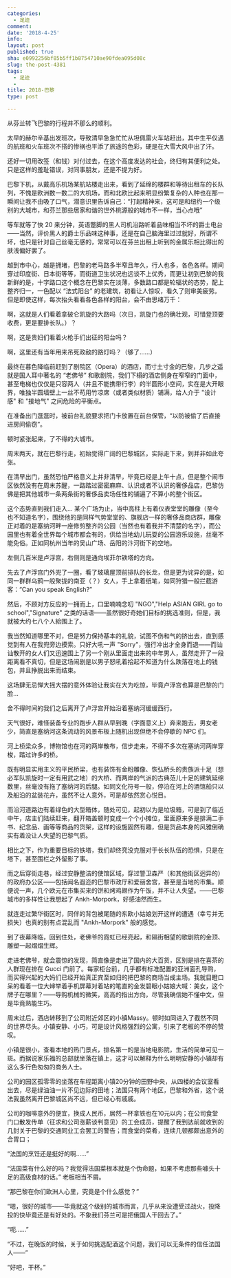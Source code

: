 ```yaml
---
categories:
  - 足迹
comment: 
date: '2018-4-25'
info: 
layout: post
published: true
sha: e0992256bf85b5ff1b8754710ae90fdea095d08c
slug: the-post-4381
tags:
  - 足迹
  - 
title: 2018-巴黎
type: post

---
```

从芬兰转飞巴黎的行程并不那么的顺利。

太早的赫尔辛基出发班次，导致清早急急忙忙从坦佩雷火车站赶出，其中生平仅遇的航班和火车班次不搭的惨祸也平添了旅途的色彩，硬是在大雪大风中出了汗。


还好一切用改签（和钱）对付过去，在这个高度发达的社会，终归有其便利之处。只是这样的羞耻错误，对同事朋友，还是不提为好。

巴黎下机，从戴高乐机场某航站楼走出来，看到了延绵的楼群和等待出租车的长队列，不愧是欧洲数一数二的大机场，而和北欧比起来明显纷繁复杂的人种也在那一瞬间让我不由吸了口气，潜意识里告诉自己：“打起精神来，这可是和纽约一个级别的大城市，和芬兰那些居家和谐的世外桃源般的城市不一样，当心点哦”

等车就等了快 20 来分钟，英语蹩脚的黑人司机沿路听着品味相当不坏的爵士电台——当然，评价黑人的爵士乐品味这种事，还是在自己脑海里过过就好，所谓不坏，也只是针对自己丝毫无感的，常常可以在芬兰出租上听到的金属乐相比得出的肤浅偏好罢了。

越到市中心，越是拥堵，巴黎的老马路多半窄且年久，行人也多，各色各样。期间穿过印度街、日本街等等，而街道卫生状况也远谈不上优秀，而更让初到巴黎的我新鲜的是，十字路口这个概念在巴黎实在淡薄，多数路口都是轮辐状的态势，配上整齐归一，一色配以 “法式阳台” 的老建筑，初看让人惊叹，看久了则审美疲劳。但是即使这样，每次抬头看看各色各样的阳台，会不由思绪万千：

啊，这就是人们看着拿破仑凯旋的大路吗（次日，凯旋门也的确壮观，可惜登顶要收费，更是要排长队。）？

啊，这是贵妇们看着火枪手们出征的阳台吗？

啊，这里还有当年用来吊死政敌的路灯吗？（够了……）


最终在暮色降临前赶到了剧院区（Opera）的酒店，而寸土寸金的巴黎，几步之遥就是国人耳中著名的 “老佛爷” 和歌剧院，我们下榻的酒店侧身在窄窄的门面中，甚至电梯也仅仅是只容两人（并且不能携带行李）的半圆形小空间，实在是大开眼界，唯独半圆墙壁上一丝不苟用竹凉席（或者类似材质）铺满，给人介于 "设计感" 和 "接地气" 之间危险的平衡点。

在准备出门逛逛时，被前台礼貌要求把门卡放置在前台保管，“以防被偷了后直接进房间偷窃”。

顿时紧张起来，了不得的大城市。

周末两天，就在巴黎行走，初始觉得广阔的巴黎城区，实际走下来，到并非如此夸张。

在清早出门，虽然恐怕严格意义上并非清早，毕竟已经是上午十点，但是整个闹市区依然没有在周末苏醒，一路踏过密密麻麻、认识或者不认识的奢侈品店，巴黎仿佛是把其他城市一条两条街的奢侈品卖场任性的铺遍了不算小的整个街区。

这个态势直到我们走入… 某个广场为止，当中高柱上有着仪表堂堂的雕像（至今也不知道名字），围绕他的是同样气势堂堂的、旗舰店一样的奢侈品商店群，雕像正对着的是塞纳河畔一座修剪整齐的公园（当然也有着我并不清楚的名字），而公园里也有着全世界每个城市都会有的，供给当地幼儿玩耍的公园游乐设施，丝毫不能免俗。正如同杭州当年的吴山广场、岳阳的汴河街下的空地。

左侧几百米是卢浮宫，右侧则是通向埃菲尔铁塔的方向。

先去了卢浮宫门外兜了一圈，看了玻璃屋顶前排队的长龙，但是更为诧异的是，如同一群群乌鸦一般聚拢的南亚（？）女人，手上拿着纸笔，如同狩猎一般拦截游客：“Can you speak English?”

然后，不顾对方反应的一拥而上，口里喃喃念叨 "NGO","Help ASIAN GIRL go to school","Signature" 之类的话语——虽然很好奇她们目标的挑选准则，但是，我就被大约七八个人給围上了。

我当然知道哪里不对，但是努力保持基本的礼貌，试图不伤和气的挤出去，直到感觉到有人在我兜旁边摸索。只好大吼一声 "Sorry"，强行冲出才全身而退——而讪讪散开的女人们又迅速围上了另一个刚从里面走出来的中年男人，虽然走开了一段距离看不真切，但是这场闹剧是以男子怒吼着拾起不知道为什么跌落在地上的钱包，并且挣脱出来而结束。

这场肆无忌惮大摇大摆的意外体验让我实在大为吃惊，毕竟卢浮宫也算是巴黎的门脸…

舍不得时间的我们之后离开了卢浮宫开始沿着塞纳河缓缓西行。

天气很好，难怪装备专业的跑步人群从早到晚（字面意义上）奔来跑去，男女老少，简直是塞纳河这条流动的风景布板上随机出现但绝不会停歇的 NPC 们。

河上桥梁众多，博物馆也在河的两岸散布，信步走来，不得不多次在塞纳河两岸穿梭，踏过许多的桥。

既有明显实用主义的平民桥梁，也有装饰有金粉雕像、恢弘桥头的贵族派十足（想必军队凯旋时一定有用武之地）的大桥、而两岸的气派的古典范儿十足的建筑延绵数里，丝毫没有拖了塞纳河的后腿。如同文化符号一般，停泊在河上的酒馆船只以及船沿的盆装花卉，虽然不让人意外，可是却依然赏心悦目。

而沿河道路边有着绿色的大型箱体，随处可见，起初以为是垃圾箱，可是到了临近中午，店主们陆续赶来，翻开箱盖顿时变成一个个小摊位，里面原来多是排满二手书、纪念品、画等等商品的货架，这样的设施固然有趣，但是货品本身的风雅倒确实有着没让人失望的巴黎气质。

相比之下，作为重要目标的铁塔，我们却终究没克服对于长长队伍的恐惧，只是在塔下，甚至围栏之外留影了事。


而之后穿街走巷，经过安静整洁的使馆区域，穿过警卫森严（和其他街区迥异的）的政府办公区——包括闻名遐迩的巴黎市政厅和爱丽舍宫，甚至是当地的市集。顺便说一声，几个欧元在市集买来的饼和烤鸡翅作为午饭，并不让人失望。——巴黎城市的多样性让我想起了 Ankh-Morpork，好感油然而生。

就连走过繁华街区时，同伴的背包被尾随的东欧小姑娘划开这样的遭遇（幸亏并无损失）也真的别有点混乱而 "Ankh-Morpork" 般的感觉。

到了夜幕降临，回到住处，老佛爷的霓虹已经亮起，和隔街相望的歌剧院的金顶、雕塑一起熠熠生辉。

走进老佛爷，就会震惊的发现，简直像是走进了国内的大百货，区别是排在喜茶的人群现在排在 Gucci 门前了。每家柜台前，几乎都有标准配置的亚洲面孔导购，而买得兴起的大妈们已经开始真正宾至如归的把巴黎的商场当成主场。我就目瞪口呆的看着一位大婶举着手机屏幕对着站的笔直的金发碧眼小姑娘大喊：美女，这个牌子在哪里？——导购机械的微笑，高高的指出方向，尽管我确信她不懂中文，但是毕竟熟能生巧。

周末过后，酒店转移到了公司附近郊区的小镇Massy。顿时如同进入了截然不同的世界尽头。小镇安静、小巧，可是设计风格强烈的公寓，引来了老板的不停的赞叹。

小镇是很小，查看本地的热门景点，排名第一的是当地电影院，生活的简单可见一斑。而据说家乐福的总部就坐落在镇上，这才可以解释为什么明明安静的小镇却有这么多行色匆匆的商务人士。

公司的园区孤零零的坐落在车程距离小镇20分钟的田野中央，从四楼的会议室看出去，尽是绿油油一片不见边际的田地；法国只有两个地区，巴黎和外省，这个说法我虽然离开巴黎城区尚不远，但已经心有戚戚。

公司的咖啡意外的便宜，换成人民币，居然一杯拿铁也在10元以内；在公司食堂门口散发传单（征求和公司涨薪谈判意见）的工会成员，提醒了我到达前就收到的几封关于巴黎的交通同业工会罢工的警告；而食堂的菜肴，连续几顿都颇出意外的合胃口；

“法国的烹饪还是挺好的啊……”

“法国菜有什么好的吗？我觉得法国菜根本就是个伪命题，如果不考虑那些噱头十足的高级食材的话。” 老板相当不屑。

“那巴黎在你们欧洲人心里，究竟是个什么感觉？”

“嗯，很好的城市——毕竟就这个级别的城市而言，几乎从来没遭受过战火，投降投的快毕竟还是有好处的。不象我们芬兰可是把俄国人干回去了。”

“呃……”

“不过，在晚饭的时候，关于如何挑选配酒这个问题，我们可以无条件的信任法国人——”

“好吧，干杯。”


